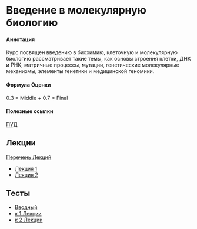 # Введение в молекулярную биологию

#### Аннотация
Курс посвящен введению в биохимию, клеточную и молекулярную биологию рассматривает такие темы, как основы строения клетки, ДНК и РНК, матричные процессы, мутации, генетические молекулярные механизмы, элементы генетики и медицинской геномики.


#### Формула Оценки
0.3 * Middle + 0.7 * Final

#### Полезные ссылки
[ПУД](https://www.hse.ru/edu/courses/900067754)

## Лекции
[Перечень Лекций](https://view.officeapps.live.com/op/view.aspx?src=https%3A%2F%2Fraw.githubusercontent.com%2FVladm0z%2FHSE-Bioinformatics%2Fmain%2FBioinformatics%2FMSc%2FMolBio%2F%25D0%2592%25D0%25B2%25D0%25B5%25D0%25B4%25D0%25B5%25D0%25BD%25D0%25B8%25D0%25B5_%25D0%25B2_%25D0%25BC%25D0%25BE%25D0%25BB%25D0%25B5%25D0%25BA%25D1%2583%25D0%25BB%25D1%258F%25D1%2580%25D0%25BD%25D1%2583%25D1%258E_%25D0%25B1%25D0%25B8%25D0%25BE%25D0%25BB%25D0%25BE%25D0%25B3%25D0%25B8%25D1%258E.xlsx&wdOrigin=BROWSELINK)

- [Лекция 1](https://docs.google.com/viewer?url=https://github.com/Vladm0z/HSE-Bioinformatics/raw/maim/Bioinformatics/MSc/MolBio/Lec_1.pdf)
- [Лекция 2](https://docs.google.com/viewer?url=https://github.com/Vladm0z/HSE-Bioinformatics/raw/main/Bioinformatics/MSc/MolBio/Lec_2.pdf)

## Тесты
- [Вводный](https://forms.gle/9C7YVEyJGKbvSfEK8)
- [к 1 Лекции](https://forms.gle/4oL8A4aVqNgZqnjW7)
- [к 2 Лекции](https://forms.gle/bfSRVvmE8pHc2pXC8)

